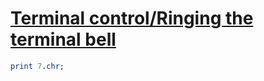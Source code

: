 [1]: https://rosettacode.org/wiki/Terminal_control/Ringing_the_terminal_bell

# [Terminal control/Ringing the terminal bell][1]

```perl
print 7.chr;
```